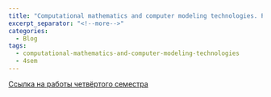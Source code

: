 ```yaml
---
title: "Computational mathematics and computer modeling technologies. Работы четвёртого семестра."
excerpt_separator: "<!--more-->"
categories:
  - Blog
tags:
  - computational-mathematics-and-computer-modeling-technologies
  - 4sem
---
```


[Ссылка на работы четвёртого семестра](https://drive.google.com/drive/folders/1lCLnotsq8r12mB38z5CCGWN6v-GxaL8w?usp=sharing)
